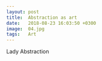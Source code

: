 ```yaml
---
layout: post
title:  Abstraction as art
date:   2018-08-23 16:03:50 +0300
image:  04.jpg
tags:   Art
---
```

Lady Abstraction

